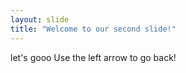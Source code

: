 ```yaml
---
layout: slide
title: "Welcome to our second slide!"
---
```

let's gooo
Use the left arrow to go back!
